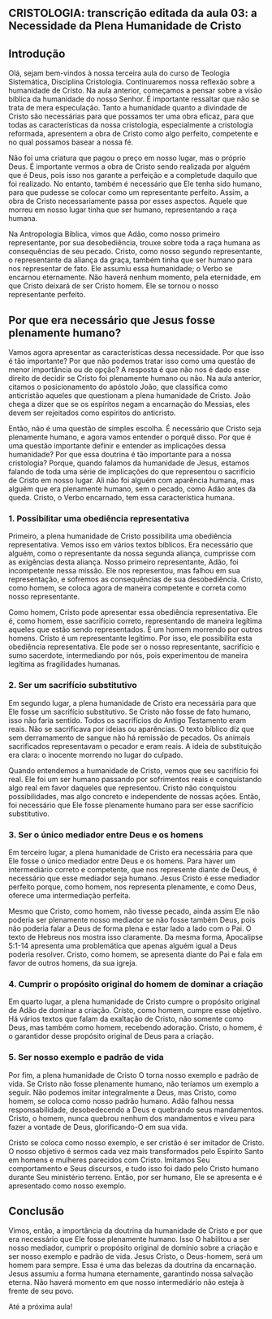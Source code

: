 ## CRISTOLOGIA: transcrição editada da aula 03: a Necessidade da Plena Humanidade de Cristo

## Introdução
Olá, sejam bem-vindos à nossa terceira aula do curso de Teologia Sistemática, Disciplina Cristologia. Continuaremos nossa reflexão sobre a humanidade de Cristo. Na aula anterior, começamos a pensar sobre a visão bíblica da humanidade do nosso Senhor. É importante ressaltar que não se trata de mera especulação. Tanto a humanidade quanto a divindade de Cristo são necessárias para que possamos ter uma obra eficaz, para que todas as características da nossa cristologia, especialmente a cristologia reformada, apresentem a obra de Cristo como algo perfeito, competente e no qual possamos basear a nossa fé.

Não foi uma criatura que pagou o preço em nosso lugar, mas o próprio Deus. É importante vermos a obra de Cristo sendo realizada por alguém que é Deus, pois isso nos garante a perfeição e a completude daquilo que foi realizado. No entanto, também é necessário que Ele tenha sido humano, para que pudesse se colocar como um representante perfeito. Assim, a obra de Cristo necessariamente passa por esses aspectos. Aquele que morreu em nosso lugar tinha que ser humano, representando a raça humana.

Na Antropologia Bíblica, vimos que Adão, como nosso primeiro representante, por sua desobediência, trouxe sobre toda a raça humana as consequências de seu pecado. Cristo, como nosso segundo representante, o representante da aliança da graça, também tinha que ser humano para nos representar de fato. Ele assumiu essa humanidade; o Verbo se encarnou eternamente. Não haverá nenhum momento, pela eternidade, em que Cristo deixará de ser Cristo homem. Ele se tornou o nosso representante perfeito.

## Por que era necessário que Jesus fosse plenamente humano?
Vamos agora apresentar as características dessa necessidade. Por que isso é tão importante? Por que não podemos tratar isso como uma questão de menor importância ou de opção? A resposta é que não nos é dado esse direito de decidir se Cristo foi plenamente humano ou não. Na aula anterior, citamos o posicionamento do apóstolo João, que classifica como anticristão aqueles que questionam a plena humanidade de Cristo. João chega a dizer que se os espíritos negam a encarnação do Messias, eles devem ser rejeitados como espíritos do anticristo.

Então, não é uma questão de simples escolha. É necessário que Cristo seja plenamente humano, e agora vamos entender o porquê disso. Por que é uma questão importante definir e entender as implicações dessa humanidade? Por que essa doutrina é tão importante para a nossa cristologia? Porque, quando falamos da humanidade de Jesus, estamos falando de toda uma série de implicações do que representou o sacrifício de Cristo em nosso lugar. Ali não foi alguém com aparência humana, mas alguém que era plenamente humano, sem o pecado, como Adão antes da queda. Cristo, o Verbo encarnado, tem essa característica humana.

### 1. Possibilitar uma obediência representativa
Primeiro, a plena humanidade de Cristo possibilita uma obediência representativa. Vemos isso em vários textos bíblicos. Era necessário que alguém, como o representante da nossa segunda aliança, cumprisse com as exigências desta aliança. Nosso primeiro representante, Adão, foi incompetente nessa missão. Ele nos representou, mas falhou em sua representação, e sofremos as consequências de sua desobediência. Cristo, como homem, se coloca agora de maneira competente e correta como nosso representante.

Como homem, Cristo pode apresentar essa obediência representativa. Ele é, como homem, esse sacrifício correto, representando de maneira legítima aqueles que estão sendo representados. É um homem morrendo por outros homens. Cristo é um representante legítimo. Por isso, ele possibilita esta obediência representativa. Ele pode ser o nosso representante, sacrifício e sumo sacerdote, intermediando por nós, pois experimentou de maneira legítima as fragilidades humanas.

### 2. Ser um sacrifício substitutivo
Em segundo lugar, a plena humanidade de Cristo era necessária para que Ele fosse um sacrifício substitutivo. Se Cristo não fosse de fato humano, isso não faria sentido. Todos os sacrifícios do Antigo Testamento eram reais. Não se sacrificava por ideias ou aparências. O texto bíblico diz que sem derramamento de sangue não há remissão de pecados. Os animais sacrificados representavam o pecador e eram reais. A ideia de substituição era clara: o inocente morrendo no lugar do culpado.

Quando entendemos a humanidade de Cristo, vemos que seu sacrifício foi real. Ele foi um ser humano passando por sofrimentos reais e conquistando algo real em favor daqueles que representou. Cristo não conquistou possibilidades, mas algo concreto e independente de nossas ações. Então, foi necessário que Ele fosse plenamente humano para ser esse sacrifício substitutivo.

### 3. Ser o único mediador entre Deus e os homens
Em terceiro lugar, a plena humanidade de Cristo era necessária para que Ele fosse o único mediador entre Deus e os homens. Para haver um intermediário correto e competente, que nos represente diante de Deus, é necessário que esse mediador seja humano. Jesus Cristo é esse mediador perfeito porque, como homem, nos representa plenamente, e como Deus, oferece uma intermediação perfeita.

Mesmo que Cristo, como homem, não tivesse pecado, ainda assim Ele não poderia ser plenamente nosso mediador se não fosse também Deus, pois não poderia falar a Deus de forma plena e estar lado a lado com o Pai. O texto de Hebreus nos mostra isso claramente. Da mesma forma, Apocalipse 5:1-14 apresenta uma problemática que apenas alguém igual a Deus poderia resolver. Cristo, como homem, se apresenta diante do Pai e fala em favor de outros homens, da sua igreja.

### 4. Cumprir o propósito original do homem de dominar a criação
Em quarto lugar, a plena humanidade de Cristo cumpre o propósito original de Adão de dominar a criação. Cristo, como homem, cumpre esse objetivo. Há vários textos que falam da exaltação de Cristo, não somente como Deus, mas também como homem, recebendo adoração. Cristo, o homem, é o garantidor desse propósito original de Deus para a criação.

### 5. Ser nosso exemplo e padrão de vida
Por fim, a plena humanidade de Cristo O torna nosso exemplo e padrão de vida. Se Cristo não fosse plenamente humano, não teríamos um exemplo a seguir. Não podemos imitar integralmente a Deus, mas Cristo, como homem, se coloca como nosso padrão humano. Adão falhou nessa responsabilidade, desobedecendo a Deus e quebrando seus mandamentos. Cristo, o homem, nunca quebrou nenhum dos mandamentos e viveu para fazer a vontade de Deus, glorificando-O em sua vida.

Cristo se coloca como nosso exemplo, e ser cristão é ser imitador de Cristo. O nosso objetivo é sermos cada vez mais transformados pelo Espírito Santo em homens e mulheres parecidos com Cristo. Imitamos Seu comportamento e Seus discursos, e tudo isso foi dado pelo Cristo humano durante Seu ministério terreno. Então, por ser humano, Ele se apresenta e é apresentado como nosso exemplo.

## Conclusão
Vimos, então, a importância da doutrina da humanidade de Cristo e por que era necessário que Ele fosse plenamente humano. Isso O habilitou a ser nosso mediador, cumprir o propósito original de domínio sobre a criação e ser nosso exemplo e padrão de vida. Jesus Cristo, o Deus-homem, será um homem para sempre. Essa é uma das belezas da doutrina da encarnação. Jesus assumiu a forma humana eternamente, garantindo nossa salvação eterna. Não haverá momento em que nosso intermediário não esteja à frente de seu povo.

Até a próxima aula!
